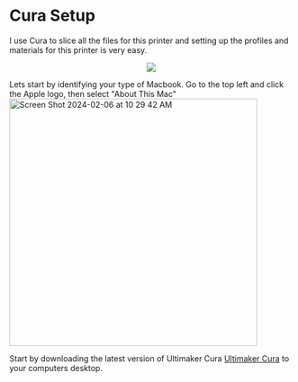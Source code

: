 # Cura Setup
I use Cura to slice all the files for this printer and setting up the profiles and materials for this printer is very easy.
<p align="center">
  <img src="https://img.utdstc.com/icon/97a/a5e/97aa5e531fee9e0b18d7028609d091062db6e392c49e45859ba0aeeeb118eae4:200" />
</p>


Lets start by identifying your type of Macbook. Go to the top left and click the Apple logo, then select "About This Mac"
<img width="440" alt="Screen Shot 2024-02-06 at 10 29 42 AM" src="https://github.com/EAMalyshev/BVHS-Cura/assets/155656835/d6adf58b-6fa4-4d3d-8ea8-3f5e3e19a522">

Start by downloading the latest version of Ultimaker Cura <a href="https://ultimaker.com/software/ultimaker-cura/">Ultimaker Cura</a> to your computers desktop.
